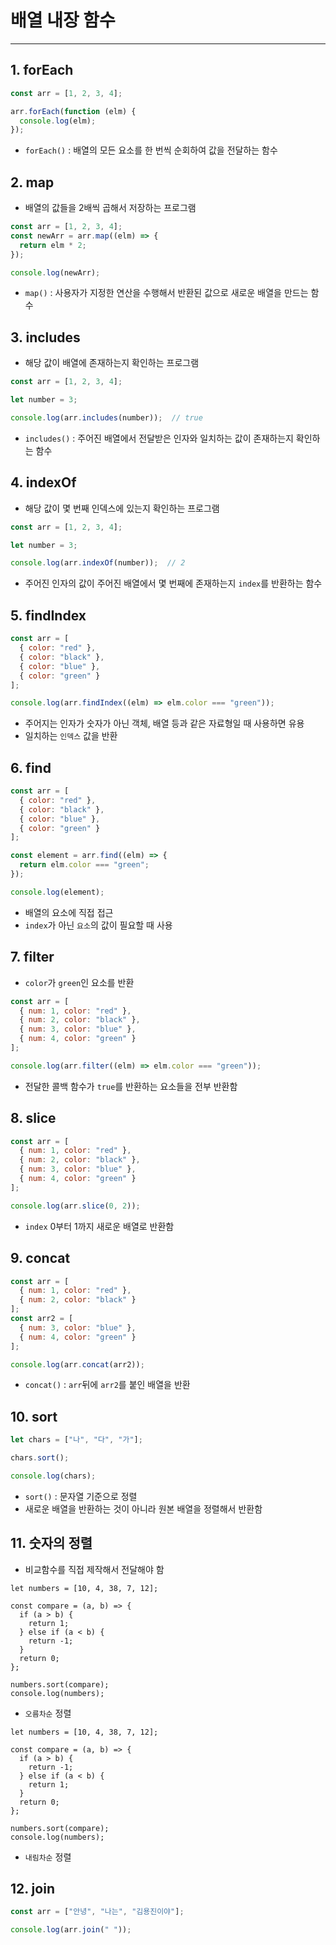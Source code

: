 # 배열 내장 함수
---

## 1. forEach
``` javascript
const arr = [1, 2, 3, 4];

arr.forEach(function (elm) {
  console.log(elm);
});
```
* `forEach()` : 배열의 모든 요소를 한 번씩 순회하여 값을 전달하는 함수

## 2. map
* 배열의 값들을 2배씩 곱해서 저장하는 프로그램
``` javascript
const arr = [1, 2, 3, 4];
const newArr = arr.map((elm) => {
  return elm * 2;
});

console.log(newArr);
```
* `map()` : 사용자가 지정한 연산을 수행해서 반환된 값으로 새로운 배열을 만드는 함수

## 3. includes
* 해당 값이 배열에 존재하는지 확인하는 프로그램 
``` javascript
const arr = [1, 2, 3, 4];

let number = 3;

console.log(arr.includes(number));  // true
```
* `includes()` : 주어진 배열에서 전달받은 인자와 일치하는 값이 존재하는지 확인하는 함수

## 4. indexOf
* 해당 값이 몇 번째 인덱스에 있는지 확인하는 프로그램
``` javascript
const arr = [1, 2, 3, 4];

let number = 3;

console.log(arr.indexOf(number));  // 2
```
* 주어진 인자의 값이 주어진 배열에서 몇 번째에 존재하는지 `index`를 반환하는 함수

## 5. findIndex
``` javascript
const arr = [
  { color: "red" },
  { color: "black" },
  { color: "blue" },
  { color: "green" }
];

console.log(arr.findIndex((elm) => elm.color === "green"));
```
* 주어지는 인자가 숫자가 아닌 객체, 배열 등과 같은 자료형일 때 사용하면 유용
* 일치하는 `인덱스` 값을 반환
## 6. find
``` javascript
const arr = [
  { color: "red" },
  { color: "black" },
  { color: "blue" },
  { color: "green" }
];

const element = arr.find((elm) => {
  return elm.color === "green";
});

console.log(element);
```
* 배열의 요소에 직접 접근
* `index`가 아닌 `요소`의 값이 필요할 때 사용

## 7. filter
* `color`가 `green`인 요소를 반환
``` javascript
const arr = [
  { num: 1, color: "red" },
  { num: 2, color: "black" },
  { num: 3, color: "blue" },
  { num: 4, color: "green" }
];

console.log(arr.filter((elm) => elm.color === "green"));
```
* 전달한 콜백 함수가 `true`를 반환하는 요소들을 전부 반환함

## 8. slice
``` javascript
const arr = [
  { num: 1, color: "red" },
  { num: 2, color: "black" },
  { num: 3, color: "blue" },
  { num: 4, color: "green" }
];

console.log(arr.slice(0, 2));
```
* `index` 0부터 1까지 새로운 배열로 반환함

## 9. concat
``` javascript
const arr = [
  { num: 1, color: "red" },
  { num: 2, color: "black" }
];
const arr2 = [
  { num: 3, color: "blue" },
  { num: 4, color: "green" }
];

console.log(arr.concat(arr2));
```
* `concat()` : `arr`뒤에 `arr2`를 붙인 배열을 반환

## 10. sort
``` javascript
let chars = ["나", "다", "가"];

chars.sort();

console.log(chars);
```
* `sort()` : 문자열 기준으로 정렬
* 새로운 배열을 반환하는 것이 아니라 원본 배열을 정렬해서 반환함
## 11. 숫자의 정렬
* 비교함수를 직접 제작해서 전달해야 함
``` javawcript
let numbers = [10, 4, 38, 7, 12];

const compare = (a, b) => {
  if (a > b) {
    return 1;
  } else if (a < b) {
    return -1;
  }
  return 0;
};

numbers.sort(compare);
console.log(numbers);
```
* `오름차순` 정렬
``` javawcript
let numbers = [10, 4, 38, 7, 12];

const compare = (a, b) => {
  if (a > b) {
    return -1;
  } else if (a < b) {
    return 1;
  }
  return 0;
};

numbers.sort(compare);
console.log(numbers);
```
* `내림차순` 정렬

## 12. join
``` javascript
const arr = ["안녕", "나는", "김용진이야"];

console.log(arr.join(" "));
```




